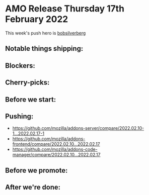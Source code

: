 # AMO Release Thursday 17th February 2022

This week's push hero is [bobsilverberg](https://github.com/bobsilverberg)

## Notable things shipping:

## Blockers:

## Cherry-picks:

## Before we start:

## Pushing:

- https://github.com/mozilla/addons-server/compare/2022.02.10-1...2022.02.17-1
- https://github.com/mozilla/addons-frontend/compare/2022.02.10...2022.02.17
- https://github.com/mozilla/addons-code-manager/compare/2022.02.10...2022.02.17

## Before we promote:

## After we're done:
